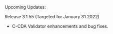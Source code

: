 
Upcoming Updates:

Release 3.1.55 (Targeted for January 31 2022)
* C-CDA Validator enhancements and bug fixes.

